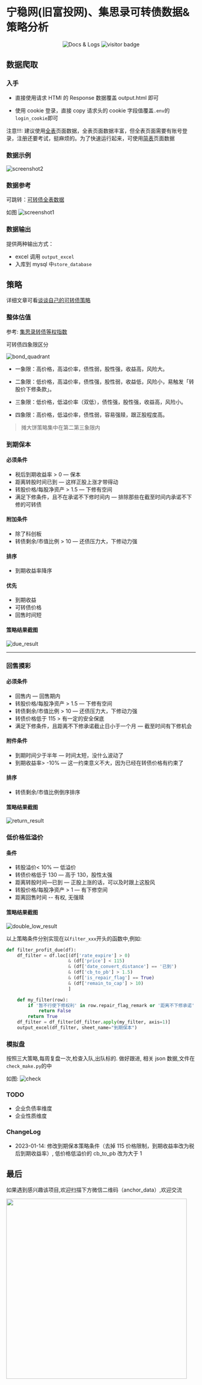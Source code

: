# 宁稳网(旧富投网)、集思录可转债数据&策略分析

<p align=center>
<img src="https://img.shields.io/static/v1?label=&message=docs%20%26%20logs&color=1e8a7a" alt="Docs & Logs"></a
>
<img
    alt="visitor badge"
    src="https://visitor-badge.glitch.me/badge?page_id=convertible-bond-crawler"
  />
</p>

## 数据爬取

### 入手

- 直接使用请求 HTMl 的 Response 数据覆盖 output.html 即可

- 使用 cookie 登录，直接 copy 请求头的 cookie 字段值覆盖`.env`的`login_cookie`即可

注意!!!: 建议使用[全表](https://www.ninwin.cn/index.php?m=cb&a=cb_all&show_cb_only=Y&show_listed_only=Y)页面数据，全表页面数据丰富，但全表页面需要有账号登录，注册还要考试，挺麻烦的。为了快速运行起来，可使用[简表](https://www.ninwin.cn/index.php?m=cb&show_cb_only=Y&show_listed_only=Y)页面数据

### 数据示例

![screenshot2](./screenshots/screenshot2.jpg)

### 数据参考

可跳转：[可转债全表数据](https://www.ninwin.cn/index.php?m=cb&a=cb_all)

如图
![screenshot1](./screenshots/screenshot1.jpg)

### 数据输出

提供两种输出方式：

- excel 调用 `output_excel`
- 入库到 mysql 中`store_database`

## 策略

详细文章可看[谈谈自己的可转债策略](./docs//%E8%B0%88%E8%B0%88%E8%87%AA%E5%B7%B1%E7%9A%84%E5%8F%AF%E8%BD%AC%E5%80%BA%E7%AD%96%E7%95%A5.md)

### 整体估值

参考: [集思录转债等权指数](https://www.jisilu.cn/data/cbnew/cb_index/)

可转债四象限区分

![bond_quadrant](./screenshots/bond_quadrant.png)

- 一象限：高价格，高溢价率，债性弱，股性强，收益高，风险大。

- 二象限：低价格，高溢价率，债性强，股性弱，收益低，风险小，易触发「转股价下修条款」。

- 三象限：低价格，低溢价率（双低），债性强，股性强，收益高，风险小。

- 四象限：高价格，低溢价率，债性弱，容易强赎，跟正股程度高。

> 摊大饼策略集中在第二第三象限内

### 到期保本

#### 必须条件

- 税后到期收益率 > 0 — 保本
- 距离转股时间已到 — 这样正股上涨才带得动
- 转股价格/每股净资产 > 1.5 — 下修有空间
- 满足下修条件，且不在承诺不下修时间内 — 排除那些在截至时间内承诺不下修的可转债

#### 附加条件

- 除了科创板
- 转债剩余/市值比例 > 10 — 还债压力大，下修动力强

#### 排序

- 到期收益率降序

#### 优先

- 到期收益
- 可转债价格
- 回售时间短

#### 策略结果截图

![due_result](./screenshots/due_result.jpg)

---

### 回售摸彩

#### 必须条件

- 回售内 — 回售期内
- 转股价格/每股净资产 > 1.5 — 下修有空间
- 转债剩余/市值比例 > 10 — 还债压力大，下修动力强
- 转债价格低于 115 > 有一定的安全保底
- 满足下修条件，且距离不下修承诺截止日小于一个月 — 截至时间有下修机会

#### 附件条件

- 到期时间少于半年 — 时间太短，没什么波动了
- 到期收益率> -10% — 这一约束意义不大，因为已经在转债价格有约束了

#### 排序

- 转债剩余/市值比例倒序排序

#### 策略结果截图

![return_result](./screenshots/return_result.jpg)

### 低价格低溢价

#### 条件

- 转股溢价< 10% — 低溢价
- 转债价格低于 130 — 高于 130，股性太强
- 距离转股时间—已到 — 正股上涨的话，可以及时跟上这股风
- 转股价格/每股净资产 > 1 — 有下修空间
- 距离回售时间 -- 有权, 无强赎

#### 策略结果截图

![double_low_result](./screenshots/double_low_result.jpg)

以上策略条件分别实现在以`filter_xxx`开头的函数中,例如:

```python
def filter_profit_due(df):
    df_filter = df.loc[(df['rate_expire'] > 0)
                       & (df['price'] < 115)
                       & (df['date_convert_distance'] == '已到')
                       & (df['cb_to_pb'] > 1.5)
                       & (df['is_repair_flag'] == True)
                       & (df['remain_to_cap'] > 10)
                       ]

    def my_filter(row):
        if '暂不行使下修权利' in row.repair_flag_remark or '距离不下修承诺' in row.repair_flag_remark:
            return False
        return True
    df_filter = df_filter[df_filter.apply(my_filter, axis=1)]
    output_excel(df_filter, sheet_name="到期保本")
```

### 模拟盘

按照三大策略,每周复盘一次,检查入队,出队标的. 做好跟进, 相关 json 数据,文件在`check_make.py`的中

如图:
![check](./screenshots/check.jpg)

### TODO

- 企业负债率维度
- 企业性质维度

### ChangeLog

- 2023-01-14: 修改到期保本策略条件（去掉 115 价格限制，到期收益率改为税后到期收益率）, 低价格低溢价的 cb_to_pb 改为大于 1

## 最后

如果遇到感兴趣该项目,欢迎扫描下方微信二维码（anchor_data）,欢迎交流

<img width=480  src="./screenshots/qrcode_merge.png" />
